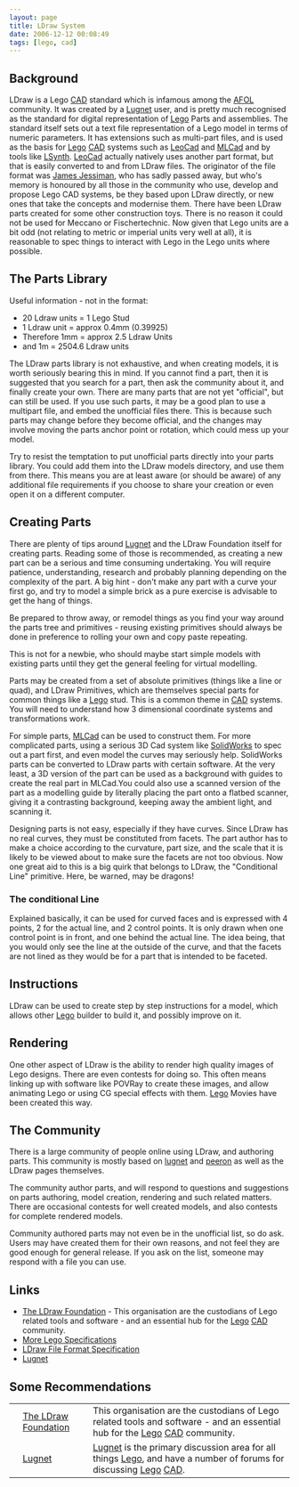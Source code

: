 ```yaml
---
layout: page
title: LDraw System
date: 2006-12-12 00:08:49
tags: [lego, cad]
---
```

## Background

LDraw is a Lego [CAD](/wiki/cad.html "Computer Aided Design") standard which is infamous among the [AFOL](/wiki/afol.html "Adult Fan Of Lego") community. It was created by a [Lugnet](/wiki/lugnet.html "Lego Users Group Network") user, and is pretty much recognised as the standard for digital representation of [Lego](/wiki/lego.html "The best known construction toy") Parts and assemblies. The standard itself sets out a text file representation of a Lego model in terms of numeric parameters. It has extensions such as multi-part files, and is used as the basis for [Lego](/wiki/lego.html "The best known construction toy") [CAD](/wiki/cad.html "Computer Aided Design") systems such as [LeoCad](/wiki/leocad.html "The Open Source Lego CAD System") and [MLCad](/wiki/mlcad.html "MLCad") and by tools like [LSynth](/wiki/lsynth.html "LSynth"). [LeoCad](/wiki/leocad.html "The Open Source Lego CAD System") actually natively uses another part format, but that is easily converted to and from LDraw files. The originator of the file format was [James Jessiman](/wiki/james_jessiman.html "James Jessiman"), who has sadly passed away, but who's memory is honoured by all those in the community who use, develop and propose Lego CAD systems, be they based upon LDraw directly, or new ones that take the concepts and modernise them. There have been LDraw parts created for some other construction toys. There is no reason it could not be used for Meccano or Fischertechnic. Now given that Lego units are a bit odd (not relating to metric or imperial units very well at all), it is reasonable to spec things to interact with Lego in the Lego units where possible.

## The Parts Library

Useful information - not in the format:

* 20 Ldraw units = 1 Lego Stud
* 1 Ldraw unit = approx 0.4mm (0.39925)
* Therefore 1mm = approx 2.5 Ldraw Units
* and 1m = 2504.6 Ldraw units

The LDraw parts library is not exhaustive, and when creating models, it is worth seriously bearing this in mind. If you cannot find a part, then it is suggested that you search for a part, then ask the community about it, and finally create your own. There are many parts that are not yet "official", but can still be used. If you use such parts, it may be a good plan to use a multipart file, and embed the unofficial files there. This is because such parts may change before they become official, and the changes may involve moving the parts anchor point or rotation, which could mess up your model.

Try to resist the temptation to put unofficial parts directly into your parts library. You could add them into the LDraw models directory, and use them from there. This means you are at least aware (or should be aware) of any additional file requirements if you choose to share your creation or even open it on a different computer.

## Creating Parts

 There are plenty of tips around [Lugnet](/wiki/lugnet.html "Lego Users Group Network") and the LDraw Foundation itself for creating parts. Reading some of those is recommended, as creating a new part can be a serious and time consuming undertaking. You will require patience, understanding, research and probably planning depending on the complexity of the part. A big hint - don't make any part with a curve your first go, and try to model a simple brick as a pure exercise is advisable to get the hang of things.

Be prepared to throw away, or remodel things as you find your way around the parts tree and primitives - reusing existing primitives should always be done in preference to rolling your own and copy paste repeating.

This is not for a newbie, who should maybe start simple models with existing parts until they get the general feeling for virtual modelling.

Parts may be created from a set of absolute primitives (things like a line or quad), and LDraw Primitives, which are themselves special parts for common things like a [Lego](/wiki/lego.html "The best known construction toy") stud. This is a common theme in [CAD](/wiki/cad.html "Computer Aided Design") systems. You will need to understand how 3 dimensional coordinate systems and transformations work.

For simple parts, [MLCad](/wiki/mlcad.html "MLCad") can be used to construct them. For more complicated parts, using a serious 3D Cad system like [SolidWorks](/wiki/solidworks.html "A 3D Solid Modelling System") to spec out a part first, and even model the curves may seriously help. SolidWorks parts can be converted to LDraw parts with certain software. At the very least, a 3D version of the part can be used as a background with guides to create the real part in MLCad.You could also use a scanned version of the part as a modelling guide by literally placing the part onto a flatbed scanner, giving it a contrasting background, keeping away the ambient light, and scanning it.

Designing parts is not easy, especially if they have curves. Since LDraw has no real curves, they must be constituted from facets. The part author has to make a choice according to the curvature, part size, and the scale that it is likely to be viewed about to make sure the facets are not too obvious. Now one great aid to this is a big quirk that belongs to LDraw, the "Conditional Line" primitive. Here, be warned, may be dragons!

### The conditional Line

 Explained basically, it can be used for curved faces and is expressed with 4 points, 2 for the actual line, and 2 control points. It is only drawn when one control point is in front, and one behind the actual line. The idea being, that you would only see the line at the outside of the curve, and that the facets are not lined as they would be for a part that is intended to be faceted.

## Instructions

 LDraw can be used to create step by step instructions for a model, which allows other [Lego](/wiki/lego.html "The best known construction toy") builder to build it, and possibly improve on it.

## Rendering

 One other aspect of LDraw is the ability to render high quality images of Lego designs. There are even contests for doing so. This often means linking up with software like POVRay to create these images, and allow animating Lego or using CG special effects with them. [Lego](/wiki/lego.html "The best known construction toy") Movies have been created this way.

## The Community

 There is a large community of people online using LDraw, and authoring parts. This community is mostly based on [lugnet](/wiki/lugnet.html "Lego Users Group Network") and [peeron](/wiki/peeron.html "Online database of Lego Sets and Parts") as well as the LDraw pages themselves.

The community author parts, and will respond to questions and suggestions on parts authoring, model creation, rendering and such related matters. There are occasional contests for well created models, and also contests for complete rendered models.

Community authored parts may not even be in the unofficial list, so do ask. Users may have created them for their own reasons, and not feel they are good enough for general release. If you ask on the list, someone may respond with a file you can use.

## Links

- [The LDraw Foundation](http://ldraw.org/) - This organisation are the custodians of Lego related tools and software - and an essential hub for the [Lego](/wiki/lego.html "The best known construction toy") [CAD](/wiki/cad.html "Computer Aided Design") community.
- [More Lego Specifications](/wiki/lego_specifications.html "Lego Specifications")
- [LDraw File Format Specification](https://www.ldraw.org/article/218.html)
- [Lugnet](/wiki/lugnet.html "Lego Users Group Network")

## Some Recommendations

<table class="normal" id="fancytable_1">
<tr>
    <td></td>
    <td> <a href="http://ldraw.org/">The LDraw Foundation</a> </td>
    <td> This organisation are the custodians of Lego related tools and software - and an essential hub for the <a href="/wiki/lego.html" title="The best known construction toy">Lego</a> <a href="/wiki/cad.html" title="Computer Aided Design">CAD</a> community.</td>
</tr>
<tr>
    <td></td>
    <td> <a href="https://www.lugnet.com">Lugnet</a> </td>
    <td> <a href="/wiki/lugnet.html" title="Lego Users Group Network">Lugnet</a> is the primary discussion area for all things <a href="/wiki/lego.html" title="The best known construction toy">Lego</a>, and have a number of forums for discussing <a href="/wiki/lego.html" title="The best known construction toy">Lego</a> <a href="/wiki/cad.html" title="Computer Aided Design">CAD</a>.</td>
</tr>
</table>
